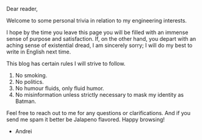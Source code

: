 Dear reader,

Welcome to some personal trivia in relation to my engineering interests.

I hope by the time you leave this page you will be filled with an immense sense of purpose and satisfaction.
If, on the other hand, you depart with an aching sense of existential dread, I am sincerely sorry; I will do my best to write in English next time.

This blog has certain rules I will strive to follow.
1. No smoking.
2. No politics.
3. No humour fluids, only fluid humor.
4. No misinformation unless strictly necessary to mask my identity as Batman.

Feel free to reach out to me for any questions or clarifications. And if you send me spam it better be Jalapeno flavored.
Happy browsing!

- Andrei
